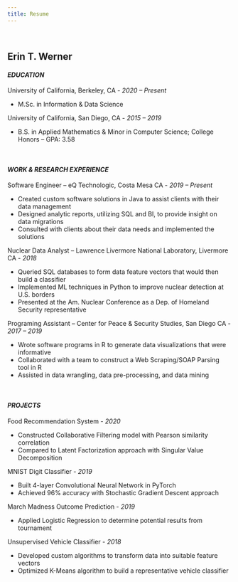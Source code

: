 ```yaml
---
title: Resume
---
```


<br />

## Erin T. Werner  


#### *EDUCATION* <br />


University of California, Berkeley, CA - *2020 – Present*                   
* M.Sc. in Information & Data Science

University of California, San Diego, CA - *2015 – 2019*                    
* B.S. in Applied Mathematics & Minor in Computer Science; College Honors – GPA: 3.58 

<br />


#### *WORK & RESEARCH EXPERIENCE* <br />


Software Engineer – eQ Technologic, Costa Mesa CA - *2019 – Present*
* Created custom software solutions in Java to assist clients with their data management
* Designed analytic reports, utilizing SQL and BI, to provide insight on data migrations
* Consulted with clients about their data needs and implemented the solutions

Nuclear Data Analyst – Lawrence Livermore National Laboratory, Livermore CA - *2018*
* Queried SQL databases to form data feature vectors that would then build a classifier
* Implemented ML techniques in Python to improve nuclear detection at U.S. borders
* Presented at the Am. Nuclear Conference as a Dep. of Homeland Security representative

Programing Assistant – Center for Peace & Security Studies, San Diego CA - *2017 – 2019*
* Wrote software programs in R to generate data visualizations that were informative
* Collaborated with a team to construct a Web Scraping/SOAP Parsing tool in R
* Assisted in data wrangling, data pre-processing, and data mining  

<br />

#### *PROJECTS* <br />


Food Recommendation System - *2020*
* Constructed Collaborative Filtering model with Pearson similarity correlation  
* Compared to Latent Factorization approach with Singular Value Decomposition   

MNIST Digit Classifier - *2019*
* Built 4-layer Convolutional Neural Network in PyTorch 
* Achieved 96% accuracy with Stochastic Gradient Descent approach   

March Madness Outcome Prediction - *2019*
* Applied Logistic Regression to determine potential results from tournament   

Unsupervised Vehicle Classifier - *2018*
* Developed custom algorithms to transform data into suitable feature vectors
* Optimized K-Means algorithm to build a representative vehicle classifier


